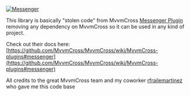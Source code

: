 [![Messenger](https://img.shields.io/nuget/v/Messenger.Cross.svg?maxAge=2592000)](https://www.nuget.org/packages/Messenger.Cross/)


This library is basically "stolen code" from MvvmCross [Messenger Plugin](https://github.com/MvvmCross/MvvmCross-Plugins/tree/master/Messenger)
removing any dependency on MvvmCross so it can be used in any kind of project.

Check out their docs here: [https://github.com/MvvmCross/MvvmCross/wiki/MvvmCross-plugins#messenger](https://github.com/MvvmCross/MvvmCross/wiki/MvvmCross-plugins#messenger)

All credits to the great MvvmCross team and my coworker [rfrailemartinez](https://github.com/rfrailemartinez) who gave me this code base
